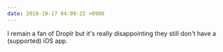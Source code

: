 ```yaml
---
date: 2018-10-17 04:09:22 +0900
---
```

I remain a fan of Droplr but it's really disappointing they still don't have a (supported) iOS app.
